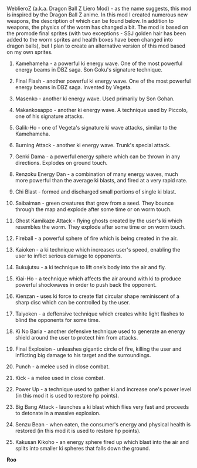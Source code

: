 WeblieroZ (a.k.a. Dragon Ball Z Liero Mod) - as the name suggests, this mod is inspired by the Dragon Ball Z anime. In this mod I created numerous new weapons, the description of which can be found below. In addition to weapons, the physics of the worm has changed a bit. The mod is based on the promode final sprites (with two exceptions - SSJ golden hair has been added to the worm sprites and health boxes have been changed into dragon balls), but I plan to create an alternative version of this mod based on my own sprites.

1) Kamehameha - a powerful ki energy wave. One of the most powerful energy beams in DBZ saga. Son Goku's signature technique.

2) Final Flash - another powerful ki energy wave. One of the most powerful energy beams in DBZ saga. Invented by Vegeta.

3) Masenko - another ki energy wave. Used primarily by Son Gohan.

4) Makankosappo - another ki energy wave. A technique used by Piccolo, one of his signature attacks.

5) Galik-Ho - one of Vegeta's signature ki wave attacks, similar to the Kamehameha.

6) Burning Attack - another ki energy wave. Trunk's special attack.

7) Genki Dama - a powerful energy sphere which can be thrown in any directions. Explodes on ground touch.

8) Renzoku Energy Dan -  a combination of many energy waves, much more powerful than the average ki blasts, and fired at a very rapid rate.

9) Chi Blast - formed and discharged small portions of single ki blast.

10) Saibaiman - green creatures that grow from a seed. They bounce through the map and explode after some time or on worm touch.

11) Ghost Kamikaze Attack - flying ghosts created by the user's ki which resembles the worm. They explode after some time or on worm touch.

12) Fireball - a powerful sphere of fire which is being created in the air.

13) Kaioken - a ki technique which increases user's speed, enabling the user to inflict serious damage to opponents.

14) Bukujutsu - a ki technique to lift one’s body into the air and fly.

15) Kiai-Ho - a technique which affects the air around with ki to produce powerful shockwaves in order to push back the opponent.

16) Kienzan - uses ki force to create flat circular shape reminiscent of a sharp disc which can be controlled by the user.

17) Taiyoken - a deffensive technique which creates white light flashes to blind the opponents for some time.

18) Ki No Baria - another defensive technique used to generate an energy shield around the user to protect him from attacks.

19) Final Explosion - unleashes gigantic circle of fire, killing the user and inflicting big damage to his target and the surroundings.

20) Punch - a melee used in close combat.

21) Kick - a melee used in close combat.

22) Power Up - a technique used to gather ki and increase one's power level (in this mod it is used to restore hp points).

23) Big Bang Attack - launches a ki blast which flies very fast and proceeds to detonate in a massive explosion.

24) Senzu Bean - when eaten, the consumer's energy and physical health is restored (in this mod it is used to restore hp points).

25) Kakusan Kikoho -  an energy sphere fired up which blast into the air and splits into smaller ki spheres that falls down the ground.

**Roo**
